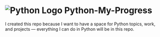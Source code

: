#  ![Python Logo](https://upload.wikimedia.org/wikipedia/commons/0/0a/Python-logo-notext.svg) Python-My-Progress
I created this repo because I want to have a space for Python topics, work, and projects — everything I can do in Python will be in this repo.
